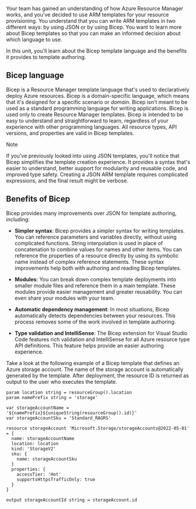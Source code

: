 Your team has gained an understanding of how Azure Resource Manager works, and you've decided to use ARM templates for your resource provisioning. You understand that you can write ARM templates in two different ways: by using JSON or by using Bicep. You want to learn more about Bicep templates so that you can make an informed decision about which language to use.

In this unit, you'll learn about the Bicep template language and the benefits it provides to template authoring.

## Bicep language

Bicep is a Resource Manager template language that's used to declaratively deploy Azure resources. Bicep is a domain-specific language, which means that it's designed for a specific scenario or _domain_. Bicep isn't meant to be used as a standard programming language for writing applications. Bicep is used only to create Resource Manager templates. Bicep is intended to be easy to understand and straightforward to learn, regardless of your experience with other programming languages. All resource types, API versions, and properties are valid in Bicep templates.

> [!NOTE]
> If you've previously looked into using JSON templates, you'll notice that Bicep simplifies the template creation experience. It provides a syntax that's easier to understand, better support for modularity and reusable code, and improved type safety. Creating a JSON ARM template requires complicated expressions, and the final result might be verbose.

## Benefits of Bicep

Bicep provides many improvements over JSON for template authoring, including:

- **Simpler syntax**: Bicep provides a simpler syntax for writing templates. You can reference parameters and variables directly, without using complicated functions. String interpolation is used in place of concatenation to combine values for names and other items. You can reference the properties of a resource directly by using its symbolic name instead of complex reference statements. These syntax improvements help both with authoring and reading Bicep templates.

- **Modules**: You can break down complex template deployments into smaller module files and reference them in a main template. These modules provide easier management and greater reusability. You can even share your modules with your team.

- **Automatic dependency management**: In most situations, Bicep automatically detects dependencies between your resources. This process removes some of the work involved in template authoring.

- **Type validation and IntelliSense**: The Bicep extension for Visual Studio Code features rich validation and IntelliSense for all Azure resource type API definitions. This feature helps provide an easier authoring experience.

Take a look at the following example of a Bicep template that defines an Azure storage account. The name of the storage account is automatically generated by the template. After deployment, the resource ID is returned as output to the user who executes the template.

```bicep
param location string = resourceGroup().location
param namePrefix string = 'storage'

var storageAccountName = '${namePrefix}${uniqueString(resourceGroup().id)}'
var storageAccountSku = 'Standard_RAGRS'

resource storageAccount 'Microsoft.Storage/storageAccounts@2022-05-01' = {
  name: storageAccountName
  location: location
  kind: 'StorageV2'
  sku: {
    name: storageAccountSku
  }
  properties: {
    accessTier: 'Hot'
    supportsHttpsTrafficOnly: true
  }
}

output storageAccountId string = storageAccount.id
```
